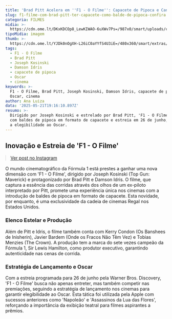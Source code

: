 ```yaml
---
title: 'Brad Pitt Acelera em ''F1 - O Filme'': Capacete de Pipoca e Candidatura ao Oscar'
slug: f1-filme-com-brad-pitt-ter-capacete-como-balde-de-pipoca-confira
categoria: FILMES
midia: >-
  https://cdn.ome.lt/DKxKDCOp8_LewKIWAO-6uXWv7Ps=/987x0/smart/uploads/conteudo/fotos/formula-1-brad-pitt_lvnlCw4.png
tipoMidia: imagem
thumb: >-
  https://cdn.ome.lt/YJDk0nOgXH-L26iC0aYYfS4U3iE=/480x360/smart/extras/conteudos/formula-1-brad-pitt_TDTB1FQ.png
tags:
  - F1 - O Filme
  - Brad Pitt
  - Joseph Kosinski
  - Damson Idris
  - capacete de pipoca
  - Oscar
  - cinema
keywords: >-
  F1 - O Filme, Brad Pitt, Joseph Kosinski, Damson Idris, capacete de pipoca,
  Oscar, cinema
author: Ana Luiza
data: '2025-05-21T19:16:10.897Z'
resumo: >-
  Dirigido por Joseph Kosinski e estrelado por Brad Pitt, 'F1 - O Filme' inova
  com baldes de pipoca em formato de capacete e estreia em 26 de junho, visando
  a elegibilidade ao Oscar.
---
```


## Inovação e Estreia de 'F1 - O Filme'

<blockquote class="instagram-media" data-instgrm-permalink="https://www.instagram.com/p/DJ7CBbztHAK/" data-instgrm-version="14" style="width:100%; max-width:540px; margin:1rem auto;"><a href="https://www.instagram.com/p/DJ7CBbztHAK/">Ver post no Instagram</a></blockquote>

O mundo cinematográfico da Fórmula 1 está prestes a ganhar uma nova dimensão com 'F1 - O Filme', dirigido por Joseph Kosinski (Top Gun: Maverick) e protagonizado por Brad Pitt e Damson Idris. O filme, que captura a essência das corridas através dos olhos de um ex-piloto interpretado por Pitt, promete uma experiência única nos cinemas com a introdução de baldes de pipoca em formato de capacete. Esta novidade, por enquanto, é uma exclusividade da cadeia de cinemas Regal nos Estados Unidos.

### Elenco Estelar e Produção

Além de Pitt e Idris, o filme também conta com Kerry Condon (Os Banshees de Inisherin), Javier Bardem (Onde os Fracos Não Têm Vez) e Tobias Menzies (The Crown). A produção tem a marca do sete vezes campeão da Fórmula 1, Sir Lewis Hamilton, como produtor executivo, garantindo autenticidade nas cenas de corrida.

### Estratégia de Lançamento e Oscar

Com a estreia programada para 26 de junho pela Warner Bros. Discovery, 'F1 - O Filme' busca não apenas entreter, mas também competir nas premiações, seguindo a estratégia de lançamento nos cinemas para garantir elegibilidade ao Oscar. Esta tática foi utilizada pela Apple com sucessos anteriores como 'Napoleão' e 'Assassinos da Lua das Flores', reforçando a importância da exibição teatral para filmes aspirantes a prêmios.
